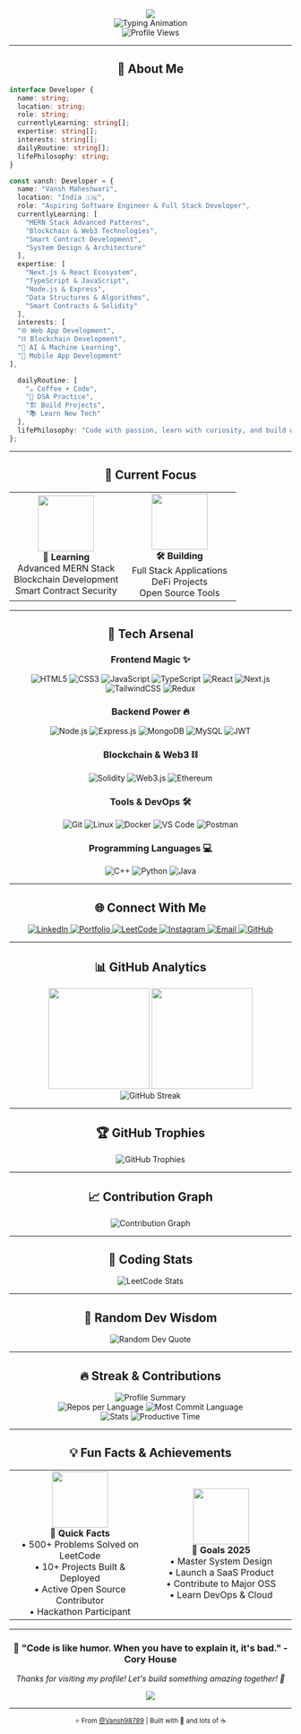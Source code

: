 <div align="center">
  <img src="https://capsule-render.vercel.app/api?type=waving&color=gradient&customColorList=12,14,16,18,20&height=200&section=header&text=Vansh%20Maheshwari&fontSize=80&fontColor=fff&animation=fadeIn&fontAlignY=38&desc=Transforming%20Ideas%20into%20Scalable%20Web%20and%20Blockchain%20Solutions&descAlignY=58&descAlign=62" />
</div>



<div align="center">
  <img src="https://readme-typing-svg.herokuapp.com?font=JetBrains+Mono&size=28&duration=3000&pause=800&color=00D9FF&center=true&vCenter=true&multiline=true&width=800&height=120&lines=Full+Stack+Developer+%F0%9F%9A%80;Blockchain+Enthusiast+%E2%9B%93;Problem+Solver+%F0%9F%A7%A9;Open+Source+Contributor+%F0%9F%8C%9F" alt="Typing Animation" />
</div>


<div align="center">
  <img src="https://komarev.com/ghpvc/?username=Vansh98789&label=Profile%20Views&color=blueviolet&style=for-the-badge" alt="Profile Views" />
  
</div>

---

<div align="center">
  <h2>🌟 About Me</h2>
</div>

```typescript
interface Developer {
  name: string;
  location: string;
  role: string;
  currentlyLearning: string[];
  expertise: string[];
  interests: string[];
  dailyRoutine: string[];
  lifePhilosophy: string;
}

const vansh: Developer = {
  name: "Vansh Maheshwari",
  location: "India 🇮🇳",
  role: "Aspiring Software Engineer & Full Stack Developer",
  currentlyLearning: [
    "MERN Stack Advanced Patterns",
    "Blockchain & Web3 Technologies", 
    "Smart Contract Development",
    "System Design & Architecture"
  ],
  expertise: [
    "Next.js & React Ecosystem",
    "TypeScript & JavaScript",
    "Node.js & Express",
    "Data Structures & Algorithms",
    "Smart Contracts & Solidity"
  ],
  interests: [
  "🌐 Web App Development",
  "⛓️ Blockchain Development",
  "🤖 AI & Machine Learning",
  "📱 Mobile App Development"
],

  dailyRoutine: [
    "☕ Coffee + Code",
    "🧠 DSA Practice",
    "🏗️ Build Projects",
    "📚 Learn New Tech"
  ],
  lifePhilosophy: "Code with passion, learn with curiosity, and build with purpose! 💫"
};
```

---

<div align="center">
  <h2>🎯 Current Focus</h2>
</div>

<table align="center">
  <tr>
    <td align="center" width="50%">
      <img src="https://media.giphy.com/media/WUlplcMpOCEmTGBtBW/giphy.gif" width="100">
      <br><strong>🌱 Learning</strong>
      <br>Advanced MERN Stack
      <br>Blockchain Development
      <br>Smart Contract Security
    </td>
    <td align="center" width="50%">
      <img src="https://media.giphy.com/media/L1R1tvI9svkIWwpVYr/giphy.gif" width="100">
      <br><strong>🛠️ Building</strong>
      <br>Full Stack Applications
      <br>DeFi Projects
      <br>Open Source Tools
    </td>
  </tr>
</table>

---

<div align="center">
  <h2>🚀 Tech Arsenal</h2>
</div>

<div align="center">

### Frontend Magic ✨
![HTML5](https://img.shields.io/badge/HTML5-E34F26?style=for-the-badge&logo=html5&logoColor=white)
![CSS3](https://img.shields.io/badge/CSS3-1572B6?style=for-the-badge&logo=css3&logoColor=white)
![JavaScript](https://img.shields.io/badge/JavaScript-F7DF1E?style=for-the-badge&logo=javascript&logoColor=black)
![TypeScript](https://img.shields.io/badge/TypeScript-007ACC?style=for-the-badge&logo=typescript&logoColor=white)
![React](https://img.shields.io/badge/React-00CFFF?style=for-the-badge&logo=react&logoColor=white)
![Next.js](https://img.shields.io/badge/Next.js-2F2F2F?style=for-the-badge&logo=next.js&logoColor=white)
![TailwindCSS](https://img.shields.io/badge/Tailwind_CSS-38B2AC?style=for-the-badge&logo=tailwind-css&logoColor=white)
![Redux](https://img.shields.io/badge/Redux-593D88?style=for-the-badge&logo=redux&logoColor=white)

### Backend Power 🔥
![Node.js](https://img.shields.io/badge/Node.js-43853D?style=for-the-badge&logo=node.js&logoColor=white)
![Express.js](https://img.shields.io/badge/Express.js-404D59?style=for-the-badge&logo=express&logoColor=white)
![MongoDB](https://img.shields.io/badge/MongoDB-4EA94B?style=for-the-badge&logo=mongodb&logoColor=white)
![MySQL](https://img.shields.io/badge/MySQL-005C84?style=for-the-badge&logo=mysql&logoColor=white)
![JWT](https://img.shields.io/badge/JWT-FF8800?style=for-the-badge&logo=jsonwebtokens&logoColor=white)

### Blockchain & Web3 ⛓️
![Solidity](https://img.shields.io/badge/Solidity-363636?style=for-the-badge&logo=solidity&logoColor=white)
![Web3.js](https://img.shields.io/badge/Web3.js-F16822?style=for-the-badge&logo=web3.js&logoColor=white)
![Ethereum](https://img.shields.io/badge/Ethereum-3C3C3D?style=for-the-badge&logo=ethereum&logoColor=white)

### Tools & DevOps 🛠️
![Git](https://img.shields.io/badge/Git-F05032?style=for-the-badge&logo=git&logoColor=white)
![Linux](https://img.shields.io/badge/Linux-FCC624?style=for-the-badge&logo=linux&logoColor=black)
![Docker](https://img.shields.io/badge/Docker-2496ED?style=for-the-badge&logo=docker&logoColor=white)
![VS Code](https://img.shields.io/badge/VS_Code-0078D4?style=for-the-badge&logo=visual%20studio%20code&logoColor=white)
![Postman](https://img.shields.io/badge/Postman-FF6C37?style=for-the-badge&logo=postman&logoColor=white)

### Programming Languages 💻
![C++](https://img.shields.io/badge/C%2B%2B-00599C?style=for-the-badge&logo=c%2B%2B&logoColor=white)
![Python](https://img.shields.io/badge/Python-3776AB?style=for-the-badge&logo=python&logoColor=white)
![Java](https://img.shields.io/badge/Java-ED8B00?style=for-the-badge&logo=java&logoColor=white)

</div>

---

<div align="center">
  <h2>🌐 Connect With Me</h2>
</div>

<div align="center">
  <a href="https://www.linkedin.com/in/vansh-maheshwari2004/" target="_blank">
    <img src="https://img.shields.io/badge/LinkedIn-0077B5?style=for-the-badge&logo=linkedin&logoColor=white&labelColor=0077B5" alt="LinkedIn" />
  </a>
  <a href="https://vanshportfoliowebsite.vercel.app/" target="_blank">
    <img src="https://img.shields.io/badge/Portfolio-FF5722?style=for-the-badge&logo=google-chrome&logoColor=white&labelColor=FF5722" alt="Portfolio" />
  </a>
  <a href="https://leetcode.com/u/vansh__20/" target="_blank">
    <img src="https://img.shields.io/badge/LeetCode-FFA116?style=for-the-badge&logo=leetcode&logoColor=black&labelColor=FFA116" alt="LeetCode" />
  </a>
  <a href="https://www.instagram.com/vanshhhh_20" target="_blank">
    <img src="https://img.shields.io/badge/Instagram-E4405F?style=for-the-badge&logo=instagram&logoColor=white&labelColor=E4405F" alt="Instagram" />
  </a>
  <a href="mailto:vanshmaheshwari2004.vm@gmail.com">
    <img src="https://img.shields.io/badge/Gmail-D14836?style=for-the-badge&logo=gmail&logoColor=white&labelColor=D14836" alt="Email" />
  </a>
  <a href="https://github.com/Vansh98789">
    <img src="https://img.shields.io/badge/GitHub-100000?style=for-the-badge&logo=github&logoColor=white&labelColor=100000" alt="GitHub" />
  </a>
</div>

---

<div align="center">
  <h2>📊 GitHub Analytics</h2>
</div>

<div align="center">
  <img height="180em" src="https://github-readme-stats.vercel.app/api?username=Vansh98789&show_icons=true&theme=tokyonight&include_all_commits=true&count_private=true&hide_border=true&bg_color=0d1117&title_color=58a6ff&icon_color=1f6feb&text_color=c9d1d9"/>
  <img height="180em" src="https://github-readme-stats.vercel.app/api/top-langs/?username=Vansh98789&layout=compact&langs_count=10&theme=tokyonight&hide_border=true&bg_color=0d1117&title_color=58a6ff&text_color=c9d1d9"/>
</div>

<div align="center">
  <img src="https://github-readme-streak-stats.herokuapp.com/?user=Vansh98789&theme=tokyonight&hide_border=true&background=0d1117&stroke=30363d&ring=58a6ff&fire=ff6b6b&currStreakLabel=c9d1d9" alt="GitHub Streak" />
</div>

---

<div align="center">
  <h2>🏆 GitHub Trophies</h2>
</div>

<div align="center">
  <img src="https://github-profile-trophy.vercel.app/?username=Vansh98789&theme=tokyonight&no-frame=true&no-bg=true&margin-w=4&column=4" alt="GitHub Trophies" />
</div>

---

<div align="center">
  <h2>📈 Contribution Graph</h2>
</div>

<div align="center">
  <img src="https://github-readme-activity-graph.vercel.app/graph?username=Vansh98789&bg_color=0d1117&color=58a6ff&line=1f6feb&point=ff6b6b&area=true&hide_border=true&title_color=58a6ff" alt="Contribution Graph" />
</div>

---

<div align="center">
  <h2>🎯 Coding Stats</h2>
</div>

<div align="center">
  <img src="https://leetcard.jacoblin.cool/vansh__20?theme=dark&font=JetBrains%20Mono&ext=contest" alt="LeetCode Stats" />
</div>

---

<div align="center">
  <h2>🎨 Random Dev Wisdom</h2>
</div>

<div align="center">
  <img src="https://quotes-github-readme.vercel.app/api?type=horizontal&theme=tokyonight&border=true" alt="Random Dev Quote" />
</div>

---

<div align="center">
  <h2>🔥 Streak & Contributions</h2>
</div>

<div align="center">
  <img src="https://github-profile-summary-cards.vercel.app/api/cards/profile-details?username=Vansh98789&theme=tokyonight" alt="Profile Summary" />
</div>

<div align="center">
  <img src="https://github-profile-summary-cards.vercel.app/api/cards/repos-per-language?username=Vansh98789&theme=tokyonight" alt="Repos per Language" />
  <img src="https://github-profile-summary-cards.vercel.app/api/cards/most-commit-language?username=Vansh98789&theme=tokyonight" alt="Most Commit Language" />
</div>

<div align="center">
  <img src="https://github-profile-summary-cards.vercel.app/api/cards/stats?username=Vansh98789&theme=tokyonight" alt="Stats" />
  <img src="https://github-profile-summary-cards.vercel.app/api/cards/productive-time?username=Vansh98789&theme=tokyonight&utcOffset=5.5" alt="Productive Time" />
</div>

---

<div align="center">
  <h2>💡 Fun Facts & Achievements</h2>
</div>

<div align="center">
  <table>
    <tr>
      <td align="center" width="50%">
        <img src="https://media.giphy.com/media/3oKIPnAiaMCws8nOsE/giphy.gif" width="100">
        <br><strong>🚀 Quick Facts</strong>
        <br>• 500+ Problems Solved on LeetCode
        <br>• 10+ Projects Built & Deployed
        <br>• Active Open Source Contributor
        <br>• Hackathon Participant
      </td>
      <td align="center" width="50%">
        <img src="https://media.giphy.com/media/W5eoZHPpUx9sapR0eu/giphy.gif" width="100">
        <br><strong>🎯 Goals 2025</strong>
        <br>• Master System Design
        <br>• Launch a SaaS Product
        <br>• Contribute to Major OSS
        <br>• Learn DevOps & Cloud
      </td>
    </tr>
  </table>
</div>





---

<div align="center">
  <h3>💭 "Code is like humor. When you have to explain it, it's bad." - Cory House</h3>
  <p><em>Thanks for visiting my profile! Let's build something amazing together! 🚀</em></p>
</div>

<div align="center">
  <img src="https://capsule-render.vercel.app/api?type=waving&color=gradient&customColorList=12,14,16,18,20&height=120&section=footer&animation=twinkling" />
</div>

---

<div align="center">
  <sub>⭐ From <a href="https://github.com/Vansh98789">@Vansh98789</a> | Built with 💙 and lots of ☕</sub>
</div>
